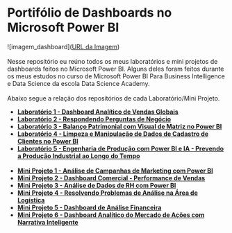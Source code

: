 # Portifólio de Dashboards no Microsoft Power BI
![imagem_dashboard]([URL da Imagem](https://github.com/wagnermoraesjr/Portifolio_Microsoft_Power_BI/blob/main/imagem_capa.jpg))
<br><br>
Nesse repositório eu reúno todos os meus laboratórios e mini projetos de dashboards feitos no Microsoft Power BI. Alguns deles foram feitos durante os meus estudos no curso de Microsoft Power BI Para Business Intelligence e Data Science da escola Data Science Academy.
<br><br>
Abaixo segue a relação dos repositórios de cada Laboratório/Mini Projeto.

- **[Laboratório 1 - Dashboard Analítico de Vendas Globais](URL)**
- **[Laboratório 2 - Respondendo Perguntas de Negócio](URL)**
- **[Laboratório 3 - Balanço Patrimonial com Visual de Matriz no Power BI](URL)**
- **[Laboratório 4 - Limpeza e Manipulação de Dados de Cadastro de Clientes no Power BI](URL)**
- **[Laboratório 5 - Engenharia de Produção com Power BI e IA - Prevendo a Produção Industrial ao Longo do Tempo](URL)**
  <br><br>
- **[Mini Projeto 1 - Análise de Campanhas de Marketing com Power BI](URL)**
- **[Mini Projeto 2 - Dashboard Comercial - Performance de Vendas](URL)**
- **[Mini Projeto 3 - Análise de Dados de RH com Power BI](URL)**
- **[Mini Projeto 4 - Resolvendo Problemas de Análise na Área de Logística](URL)**
- **[Mini Projeto 5 - Dashboard de Análise Financeira](URL)**
- **[Mini Projeto 6 - Dashboard Analítico do Mercado de Ações com Narrativa Inteligente](URL)**
